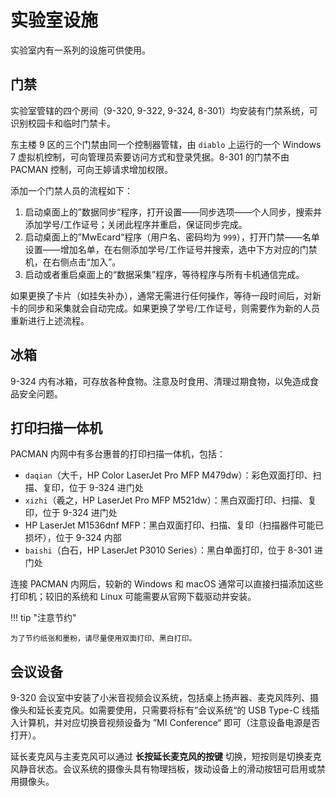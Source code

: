 # 实验室设施

实验室内有一系列的设施可供使用。

## 门禁

实验室管辖的四个房间（9-320, 9-322, 9-324, 8-301）均安装有门禁系统，可识别校园卡和临时门禁卡。

东主楼 9 区的三个门禁由同一个控制器管辖，由 `diablo` 上运行的一个 Windows 7 虚拟机控制，可向管理员索要访问方式和登录凭据。8-301 的门禁不由 PACMAN 控制，可向王婷请求增加权限。

添加一个门禁人员的流程如下：

1. 启动桌面上的”数据同步“程序，打开设置——同步选项——个人同步，搜索并添加学号/工作证号；关闭此程序并重启，保证同步完成。
2. 启动桌面上的”MwEcard“程序（用户名、密码均为 `999`），打开门禁——名单设置——增加名单，在右侧添加学号/工作证号并搜索，选中下方对应的门禁机，在右侧点击“加入”。
3. 启动或者重启桌面上的“数据采集”程序，等待程序与所有卡机通信完成。

如果更换了卡片（如挂失补办），通常无需进行任何操作，等待一段时间后，对新卡的同步和采集就会自动完成。如果更换了学号/工作证号，则需要作为新的人员重新进行上述流程。

## 冰箱

9-324 内有冰箱，可存放各种食物。注意及时食用、清理过期食物，以免造成食品安全问题。

## 打印扫描一体机

PACMAN 内网中有多台惠普的打印扫描一体机，包括：

* `daqian`（大千，HP Color LaserJet Pro MFP M479dw）：彩色双面打印、扫描、复印，位于 9-324 进门处
* `xizhi`（羲之，HP LaserJet Pro MFP M521dw）：黑白双面打印、扫描、复印，位于 9-324 进门处
* HP LaserJet M1536dnf MFP：黑白双面打印、扫描、复印（扫描器件可能已损坏），位于 9-324 内部
* `baishi`（白石，HP LaserJet P3010 Series）：黑白单面打印，位于 8-301 进门处

连接 PACMAN 内网后，较新的 Windows 和 macOS 通常可以直接扫描添加这些打印机；较旧的系统和 Linux 可能需要从官网下载驱动并安装。

!!! tip "注意节约"

    为了节约纸张和墨粉，请尽量使用双面打印、黑白打印。

## 会议设备

9-320 会议室中安装了小米音视频会议系统，包括桌上扬声器、麦克风阵列、摄像头和延长麦克风。如需要使用，只需要将标有”会议系统“的 USB Type-C 线插入计算机，并对应切换音视频设备为 ”MI Conference“ 即可（注意设备电源是否打开）。

延长麦克风与主麦克风可以通过 **长按延长麦克风的按键** 切换，短按则是切换麦克风静音状态。会议系统的摄像头具有物理挡板，拨动设备上的滑动按钮可启用或禁用摄像头。
